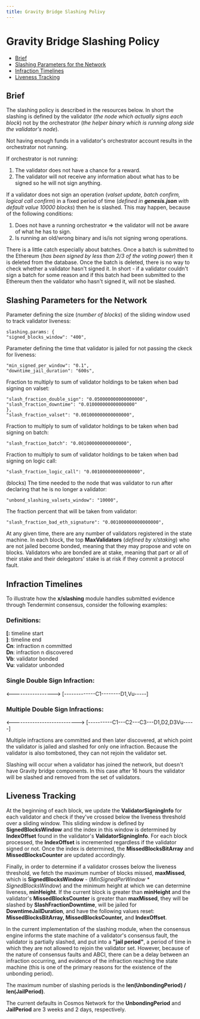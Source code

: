```yaml
---
title: Gravity Bridge Slashing Polivy
---
```


# Gravity Bridge Slashing Policy

* [Brief](/build/gravity-bridge-slashing.html#brief)
* [Slashing Parameters for the Network](/build/gravity-bridge-slashing.html#slashing-parameters-for-the-network)
* [Infraction Timelines](/build/gravity-bridge-slashing.html#infriction-timelines)
* [Liveness Tracking](/build/gravity-bridge-slashing.html#liveness-tracking)

## Brief

The slashing policy is described in the resources below. In short the slashing is defined by the validator (*the node which actually signs each block*) not by the orchestrator (*the helper binary which is running along side the validator's node*).

Not having enough funds in a validator's orchestrator account results in the orchestrator not running.

If orchestrator is not running:

1. The validator does not have a chance for a reward.
2. The validator will not receive any information about what has to be signed so he will not sign anything.

If a validator does not sign an operation (*valset update, batch confirm, logical call confirm*) in a fixed period of time (*defined in **genesis.json** with default value 10000 blocks*) then he is slashed. This may happen, because of the following conditions:

1. Does not have a running orchestrator ⇒ the validator will not be aware of what he has to sign.
2. Is running an old/wrong binary and is/is not signing wrong operations.

There is a little catch especially about batches. Once a batch is submitted to the Ethereum (*has been signed by less than 2/3 of the voting power*) then it is deleted from the database. Once the batch is deleted, there is no way to check whether a validator hasn't signed it. In short - if a validator couldn't sign a batch for some reason and if this batch had been submitted to the Ethereum then the validator who hasn't signed it, will not be slashed.

## Slashing Parameters for the Network

Parameter defining the size (*number of blocks*) of the sliding window used to track validator liveness:
```
slashing.params: {
"signed_blocks_window": "400",
```

Parameter defining the time that validator is jailed for not passing the ckeck for liveness:
```
"min_signed_per_window": "0.1",
"downtime_jail_duration": "600s",
```

Fraction to multiply to sum of validator holdings to be taken when bad signing on valset:
```
"slash_fraction_double_sign": "0.050000000000000000",
"slash_fraction_downtime": "0.010000000000000000"
},
"slash_fraction_valset": "0.001000000000000000",
```

Fraction to multiply to sum of validator holdings to be taken when bad signing on batch:
```
"slash_fraction_batch": "0.001000000000000000",
```

Fraction to multiply to sum of validator holdings to be taken when bad signing on logic call:
```
"slash_fraction_logic_call": "0.001000000000000000",
```

(blocks) The time needed to the node that was validator to run after declaring that he is no longer a validator:
```
"unbond_slashing_valsets_window": "10000",
```

The fraction percent that will be taken from validator:
```
"slash_fraction_bad_eth_signature": "0.001000000000000000",
```

At any given time, there are any number of validators registered in the state machine. In each block, the top **MaxValidators** (*defined by x/staking*) who are not jailed become bonded, meaning that they may propose and vote on blocks. Validators who are bonded are at stake, meaning that part or all of their stake and their delegators' stake is at risk if they commit a protocol fault.

## Infraction Timelines

To illustrate how the **x/slashing** module handles submitted evidence through Tendermint consensus, consider the following examples:

### Definitions:

**[:** timeline start <br/>
**]**: timeline end <br/>
**Cn**: infraction n committed <br/>
**Dn**: infraction n discovered <br/>
**Vb**: validator bonded <br/>
**Vu**: validator unbonded <br/>

### Single Double Sign Infraction:

<-----------------> [-------------C1--------D1,Vu-----] <br/>

### Multiple Double Sign Infractions:

<---------------------------> [----------C1---C2---C3---D1,D2,D3Vu-----] <br/>

Multiple infractions are committed and then later discovered, at which point the validator is jailed and slashed for only one infraction. Because the validator is also tombstoned, they can not rejoin the validator set.

Slashing will occur when a validator has joined the network, but doesn't have Gravity bridge components. In this case after 16 hours the validator will be slashed and removed from the set of validators.

## Liveness Tracking

At the beginning of each block, we update the **ValidatorSigningInfo** for each validator and check if they've crossed below the liveness threshold over a sliding window. This sliding window is defined by **SignedBlocksWindow** and the index in this window is determined by **IndexOffset** found in the validator's **ValidatorSigningInfo**. For each block processed, the **IndexOffset** is incremented regardless if the validator signed or not. Once the index is determined, the **MissedBlocksBitArray** and **MissedBlocksCounter** are updated accordingly.

Finally, in order to determine if a validator crosses below the liveness threshold, we fetch the maximum number of blocks missed, **maxMissed**, which is **SignedBlocksWindow** - (*MinSignedPerWindow * SignedBlocksWindow*) and the minimum height at which we can determine liveness, **minHeight**. If the current block is greater than **minHeight** and the validator's **MissedBlocksCounter** is greater than **maxMissed**, they will be slashed by **SlashFractionDowntime**, will be jailed for **DowntimeJailDuration**, and have the following values reset: **MissedBlocksBitArray, MissedBlocksCounter,** and **IndexOffset**.

In the current implementation of the slashing module, when the consensus engine informs the state machine of a validator's consensus fault, the validator is partially slashed, and put into a **"jail period"**, a period of time in which they are not allowed to rejoin the validator set. However, because of the nature of consensus faults and ABCI, there can be a delay between an infraction occurring, and evidence of the infraction reaching the state machine (this is one of the primary reasons for the existence of the unbonding period).

The maximum number of slashing periods is the **len(UnbondingPeriod) / len(JailPeriod)**.

The current defaults in Cosmos Network for the **UnbondingPeriod** and **JailPeriod** are 3 weeks and 2 days, respectively.
